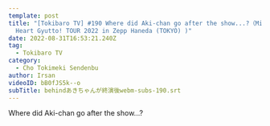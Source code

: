 ```yaml
---
template: post
title: "[Tokibaro TV] #190 Where did Aki-chan go after the show...?（Midsummer
  Heart Gyutto! TOUR 2022 in Zepp Haneda (TOKYO) )"
date: 2022-08-31T16:53:21.240Z
tag:
  - Tokibaro TV
category:
  - Cho Tokimeki Sendenbu
author: Irsan
videoID: bB0fJS5k--o
subTitle: behindあきちゃんが終演後webm-subs-190.srt
---
```

Where did Aki-chan go after the show...?